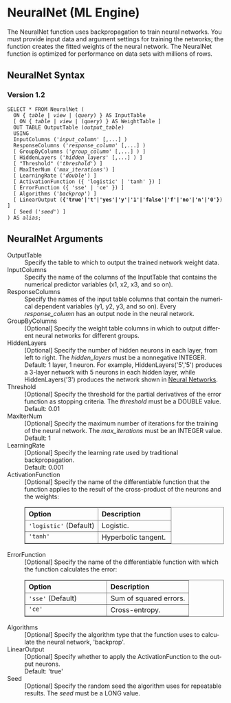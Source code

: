 <html><head></head><body><div class="nested0" aria-labelledby="ariaid-title1" topicindex="1" topicid="upu1507838518368" id="upu1507838518368"><h1 class="title topictitle1" id="ariaid-title1">NeuralNet (ML Engine)</h1><div class="body conbody">
<p class="p">The NeuralNet function uses backpropagation to train neural networks. You must provide input data and argument settings for training the networks; the function creates the fitted weights of the neural network. The NeuralNet function is optimized for performance on data sets with millions of rows.</p></div><div class="topic reference nested1" aria-labelledby="ariaid-title2" topicindex="2" topicid="fhf1507839003989" xml:lang="en-us" lang="en-us" id="fhf1507839003989">
<h2 class="title topictitle2" id="ariaid-title2">NeuralNet Syntax</h2><div class="body refbody"><div class="section" id="fhf1507839003989__section_N1000E_N1000C_N10001">
<h3 class="title sectiontitle">Version 1.2</h3><pre class="pre codeblock" xml:space="preserve"><code>SELECT * FROM NeuralNet (
  <span>ON { <var class="keyword varname">table</var> | <var class="keyword varname">view</var> | (<var class="keyword varname">query</var>) }</span> AS InputTable
  [ <span>ON { <var class="keyword varname">table</var> | <var class="keyword varname">view</var> | (<var class="keyword varname">query</var>) }</span> AS WeightTable ]
  OUT TABLE OutputTable (<var class="keyword varname">output_table</var>)
  USING
  InputColumns ('<var class="keyword varname">input_column</var>' [,...] )
  ResponseColumns ('<var class="keyword varname">response_column</var>' [,...] )
  [ GroupByColumns ('<var class="keyword varname">group_column</var>' [,...] ) ]
  [ HiddenLayers ('<var class="keyword varname">hidden_layers</var>' [,...] ) ]
  [ "Threshold" ('<var class="keyword varname">threshold</var>') ]
  [ MaxIterNum ('<var class="keyword varname">max_iterations</var>') ]
  [ LearningRate ('<var class="keyword varname">double</var>') ]
  [ ActivationFunction ({ 'logistic' | 'tanh' }) ]
  [ ErrorFunction ({ 'sse' | 'ce' }) ]
  [ Algorithms ('<var class="keyword varname">backprop</var>') ]
  [ LinearOutput (<span><b>{'true'|'t'|'yes'|'y'|'1'|'false'|'f'|'no'|'n'|'0'}</b></span>) ]
  [ Seed ('<var class="keyword varname">seed</var>') ]
) AS <var class="keyword varname">alias</var>;</code></pre></div></div></div><div class="topic reference nested1" aria-labelledby="ariaid-title3" topicindex="3" topicid="ezu1507839102976" xml:lang="en-us" lang="en-us" id="ezu1507839102976">
<h2 class="title topictitle2" id="ariaid-title3">NeuralNet Arguments</h2><div class="body refbody"><div class="section" id="ezu1507839102976__section_N10011_N1000E_N10001"><dl class="dl parml"><dt class="dt pt dlterm">OutputTable</dt><dd class="dd pd">Specify the table to which to output the trained network weight data.</dd><dt class="dt pt dlterm">InputColumns</dt><dd class="dd pd">Specify the name of the columns of the InputTable that contains the numerical predictor variables (x1, x2, x3, and so on).</dd><dt class="dt pt dlterm">ResponseColumns</dt><dd class="dd pd">Specify the names of the input table columns that contain the numerical dependent variables (y1, y2, y3, and so on). Every <var class="keyword varname">response_column</var> has an output node in the neural network.</dd><dt class="dt pt dlterm">GroupByColumns</dt><dd class="dd pd">[Optional] Specify the weight table columns in which to output different neural networks for different groups.</dd><dt class="dt pt dlterm">HiddenLayers</dt><dd class="dd pd">[Optional] Specify the number of hidden neurons in each layer, from left to right. The <var class="keyword varname">hidden_layers</var> must be a nonnegative INTEGER.</dd><dd class="dd pd ddexpand">Default: 1 layer, 1 neuron. For example, HiddenLayers('5','5') produces a 3-layer network with 5 neurons in each hidden layer, while HiddenLayers('3') produces the network shown in <a href="fdm1507918631216.md">Neural Networks</a>.</dd><dt class="dt pt dlterm">Threshold</dt><dd class="dd pd">[Optional] Specify the threshold for the partial derivatives of the error function as stopping criteria. The <var class="keyword varname">threshold</var> must be a DOUBLE value.</dd><dd class="dd pd ddexpand">Default: 0.01</dd><dt class="dt pt dlterm">MaxIterNum</dt><dd class="dd pd">[Optional] Specify the maximum number of iterations for the training of the neural network. The <var class="keyword varname">max_iterations</var> must be an INTEGER value.</dd><dd class="dd pd ddexpand">Default: 1</dd><dt class="dt pt dlterm">LearningRate</dt><dd class="dd pd">[Optional] Specify the learning rate used by traditional backpropagation.</dd><dd class="dd pd ddexpand">Default: 0.001</dd><dt class="dt pt dlterm">ActivationFunction</dt><dd class="dd pd">[Optional] Specify the name of the differentiable function that the function applies to the result of the cross-product of the neurons and the weights:
<div class="tablenoborder"><table cellpadding="4" cellspacing="0" summary="" id="ezu1507839102976__table_qfp_4vz_fdb" class="table" frame="border" border="1" rules="all"><div class="caption"></div><colgroup span="1"><col style="width:50%" span="1"></col><col style="width:50%" span="1"></col></colgroup><thead class="thead" style="text-align:left;"><tr class="row"><th class="entry cellrowborder" style="vertical-align:top;" id="d23734e192" rowspan="1" colspan="1">Option</th><th class="entry cellrowborder" style="vertical-align:top;" id="d23734e194" rowspan="1" colspan="1">Description</th></tr></thead><tbody class="tbody"><tr class="row"><td class="entry cellrowborder" style="vertical-align:top;" headers="d23734e192" rowspan="1" colspan="1"><code class="ph codeph">'logistic'</code> (Default)</td><td class="entry cellrowborder" style="vertical-align:top;" headers="d23734e194" rowspan="1" colspan="1">Logistic.</td></tr><tr class="row"><td class="entry cellrowborder" style="vertical-align:top;" headers="d23734e192" rowspan="1" colspan="1"><code class="ph codeph">'tanh'</code></td><td class="entry cellrowborder" style="vertical-align:top;" headers="d23734e194" rowspan="1" colspan="1">Hyperbolic tangent.</td></tr></tbody></table></div></dd><dt class="dt pt dlterm">ErrorFunction</dt><dd class="dd pd">[Optional] Specify the name of the differentiable function with which the function calculates the error:
<div class="tablenoborder"><table cellpadding="4" cellspacing="0" summary="" id="ezu1507839102976__table_tjl_5vz_fdb" class="table" frame="border" border="1" rules="all"><div class="caption"></div><colgroup span="1"><col style="width:50%" span="1"></col><col style="width:50%" span="1"></col></colgroup><thead class="thead" style="text-align:left;"><tr class="row"><th class="entry cellrowborder" style="vertical-align:top;" id="d23734e221" rowspan="1" colspan="1">Option</th><th class="entry cellrowborder" style="vertical-align:top;" id="d23734e223" rowspan="1" colspan="1">Description</th></tr></thead><tbody class="tbody"><tr class="row"><td class="entry cellrowborder" style="vertical-align:top;" headers="d23734e221" rowspan="1" colspan="1"><code class="ph codeph">'sse'</code> (Default)</td><td class="entry cellrowborder" style="vertical-align:top;" headers="d23734e223" rowspan="1" colspan="1">Sum of squared errors.</td></tr><tr class="row"><td class="entry cellrowborder" style="vertical-align:top;" headers="d23734e221" rowspan="1" colspan="1"><code class="ph codeph">'ce'</code></td><td class="entry cellrowborder" style="vertical-align:top;" headers="d23734e223" rowspan="1" colspan="1">Cross-entropy.</td></tr></tbody></table></div></dd><dt class="dt pt dlterm">Algorithms</dt><dd class="dd pd">[Optional] Specify the algorithm type that the function uses to calculate the neural network, 'backprop'.</dd><dt class="dt pt dlterm">LinearOutput</dt><dd class="dd pd">[Optional] Specify whether to apply the ActivationFunction to the output neurons.</dd><dd class="dd pd ddexpand">Default: 'true'</dd><dt class="dt pt dlterm">Seed</dt><dd class="dd pd">[Optional] Specify the random seed the algorithm uses for repeatable results. The <var class="keyword varname">seed</var> must be a LONG value.</dd></dl></div></div></div></div></body></html>
